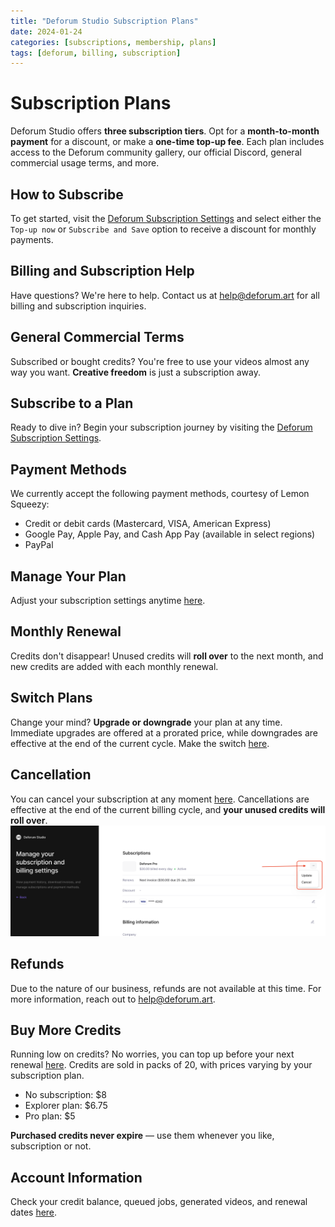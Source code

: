 ```yaml
---
title: "Deforum Studio Subscription Plans"
date: 2024-01-24
categories: [subscriptions, membership, plans]
tags: [deforum, billing, subscription]
---
```


# **Subscription Plans**

Deforum Studio offers **three subscription tiers**. Opt for a **month-to-month payment** for a discount, or make a **one-time top-up fee**. Each plan includes access to the Deforum community gallery, our official Discord, general commercial usage terms, and more.

## **How to Subscribe**

To get started, visit the [Deforum Subscription Settings](https://app.deforum.art/settings) and select either the `Top-up now` or `Subscribe and Save` option to receive a discount for monthly payments.

## **Billing and Subscription Help**

Have questions? We're here to help. Contact us at [help@deforum.art](mailto:help@deforum.art) for all billing and subscription inquiries.

## **General Commercial Terms**

Subscribed or bought credits? You're free to use your videos almost any way you want. **Creative freedom** is just a subscription away.

## **Subscribe to a Plan**

Ready to dive in? Begin your subscription journey by visiting the [Deforum Subscription Settings](https://app.deforum.art/settings).

## **Payment Methods**

We currently accept the following payment methods, courtesy of Lemon Squeezy:

- Credit or debit cards (Mastercard, VISA, American Express)
- Google Pay, Apple Pay, and Cash App Pay (available in select regions)
- PayPal

## **Manage Your Plan**

Adjust your subscription settings anytime [here](https://app.deforum.art/settings).

## **Monthly Renewal**

Credits don't disappear! Unused credits will **roll over** to the next month, and new credits are added with each monthly renewal.

## **Switch Plans**

Change your mind? **Upgrade or downgrade** your plan at any time. Immediate upgrades are offered at a prorated price, while downgrades are effective at the end of the current cycle. Make the switch [here](https://app.deforum.art/settings).

## **Cancellation**

You can cancel your subscription at any moment [here](https://app.deforum.art/settings). Cancellations are effective at the end of the current billing cycle, and **your unused credits will roll over**.
![Cancellation Image](assets/img/LSCancel.png)

## **Refunds**

Due to the nature of our business, refunds are not available at this time. For more information, reach out to [help@deforum.art](mailto:help@deforum.art).

## **Buy More Credits**

Running low on credits? No worries, you can top up before your next renewal [here](https://app.deforum.art/settings). Credits are sold in packs of 20, with prices varying by your subscription plan.

- No subscription: $8
- Explorer plan: $6.75
- Pro plan: $5

**Purchased credits never expire** — use them whenever you like, subscription or not.

## **Account Information**

Check your credit balance, queued jobs, generated videos, and renewal dates [here](https://app.deforum.art/settings).
